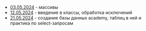 - [03.05.2024](03.05.2024) - массивы
- [12.05.2024](12.05.2024) - введение в классы, обработка исключений
- [21.05.2024](21.05.2024) - создание базы данных academy, таблиц в ней и практика по select-запросам
